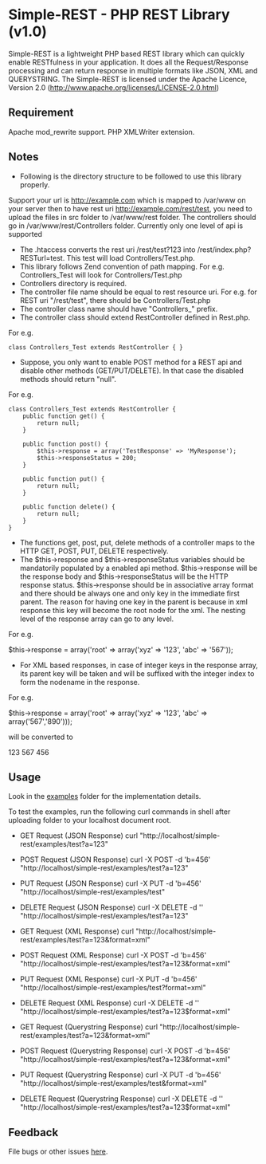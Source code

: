 Simple-REST - PHP REST Library (v1.0)
=====================================

Simple-REST is a lightweight PHP based REST library which can
quickly enable RESTfulness in your application. It does all the
Request/Response processing and can return response in multiple
formats like JSON, XML and QUERYSTRING.
The Simple-REST is licensed under the Apache Licence, Version 2.0
(http://www.apache.org/licenses/LICENSE-2.0.html)

Requirement
-----------

Apache mod_rewrite support.
PHP XMLWriter extension.


Notes
-----

- Following is the directory structure to be followed to use this library properly.

Support your url is http://example.com which is mapped to /var/www on your server
then to have rest uri http://example.com/rest/test, you need to upload the files
in src folder to /var/www/rest folder. The controllers should go in 
/var/www/rest/Controllers folder. Currently only one level of api is supported

- The .htaccess converts the rest uri /rest/test?123 into /rest/index.php?RESTurl=test.
This test will load Controllers/Test.php. 
- This library follows Zend convention of path mapping.
For e.g. Controllers_Test will look for Controllers/Test.php
- Controllers directory is required.
- The controller file name should be equal to rest resource uri.
For e.g. for REST uri "/rest/test", there should be Controllers/Test.php
- The controller class name should have "Controllers_" prefix.
- The controller class should extend RestController defined in Rest.php.

For e.g.
 
	class Controllers_Test extends RestController {	}

- Suppose, you only want to enable POST method for a REST api and disable
other methods (GET/PUT/DELETE). In that case the disabled methods should 
return "null".

For e.g.
	
	class Controllers_Test extends RestController {
		public function get() {
			return null;
		}

		public function post() {
			$this->response = array('TestResponse' => 'MyResponse');
			$this->responseStatus = 200;
		}

		public function put() {
			return null;
		}

		public function delete() {
			return null;
		}
	}

- The functions get, post, put, delete methods of a controller maps to
the HTTP GET, POST, PUT, DELETE respectively.
- The $this->response and $this->responseStatus variables should be 
mandatorily populated by a enabled api method. $this->response will be
the response body and $this->responseStatus will be the HTTP response
status. $this->response should be in associative array format and there should
be always one and only key in the immediate first parent. The reason for having
one key in the parent is because in xml response this key will become the
root node for the xml. The nesting level of the response array can go to 
any level.

For e.g.

$this->response = array('root' => array('xyz' => '123', 'abc' => '567'));

- For XML based responses, in case of integer keys in the response array, 
its parent key will be taken and will be suffixed with the integer index 
to form the nodename in the response.

For e.g.

$this->response = array('root' => array('xyz' => '123', 'abc' => array('567','890')));

will be converted to

<?xml version="1.0" encoding="UTF-8"?>
<root>
	<xyz>123</xyz>
	<abc>
		<abc0>567</abc0>
		<abc1>456</abc1>
	</abc>
</root>


Usage
-----

Look in the [examples][examples] folder for the implementation details.

[examples]: https://github.com/deepeshmalviya/simple-rest/tree/master/examples

To test the examples, run the following curl commands in shell after uploading
folder to your localhost document root.

- GET Request (JSON Response)
curl "http://localhost/simple-rest/examples/test?a=123"

- POST Request (JSON Response)
curl -X POST -d 'b=456' "http://localhost/simple-rest/examples/test?a=123"

- PUT Request (JSON Response)
curl -X PUT -d 'b=456' "http://localhost/simple-rest/examples/test"

- DELETE Request (JSON Response)
curl -X DELETE -d '' "http://localhost/simple-rest/examples/test?a=123"

- GET Request (XML Response)
curl "http://localhost/simple-rest/examples/test?a=123&format=xml"

- POST Request (XML Response)
curl -X POST -d 'b=456' "http://localhost/simple-rest/examples/test?a=123&format=xml"

- PUT Request (XML Response)
curl -X PUT -d 'b=456' "http://localhost/simple-rest/examples/test?format=xml"

- DELETE Request (XML Response)
curl -X DELETE -d '' "http://localhost/simple-rest/examples/test?a=123$format=xml"

- GET Request (Querystring Response)
curl "http://localhost/simple-rest/examples/test?a=123&format=xml"

- POST Request (Querystring Response)
curl -X POST -d 'b=456' "http://localhost/simple-rest/examples/test?a=123&format=xml"

- PUT Request (Querystring Response)
curl -X PUT -d 'b=456' "http://localhost/simple-rest/examples/test&format=xml"

- DELETE Request (Querystring Response)
curl -X DELETE -d '' "http://localhost/simple-rest/examples/test?a=123$format=xml"


Feedback
--------

File bugs or other issues [here].

[here]: https://github.com/deepeshmalviya/simple-rest/issues



